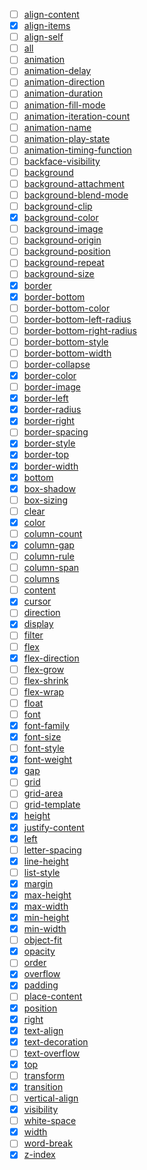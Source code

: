 - [ ] [align-content](https://developer.mozilla.org/fr/docs/Web/CSS/align-content)
- [x] [align-items](https://developer.mozilla.org/fr/docs/Web/CSS/align-items)
- [ ] [align-self](https://developer.mozilla.org/fr/docs/Web/CSS/align-self)
- [ ] [all](https://developer.mozilla.org/fr/docs/Web/CSS/all)
- [ ] [animation](https://developer.mozilla.org/fr/docs/Web/CSS/animation)
- [ ] [animation-delay](https://developer.mozilla.org/fr/docs/Web/CSS/animation-delay)
- [ ] [animation-direction](https://developer.mozilla.org/fr/docs/Web/CSS/animation-direction)
- [ ] [animation-duration](https://developer.mozilla.org/fr/docs/Web/CSS/animation-duration)
- [ ] [animation-fill-mode](https://developer.mozilla.org/fr/docs/Web/CSS/animation-fill-mode)
- [ ] [animation-iteration-count](https://developer.mozilla.org/fr/docs/Web/CSS/animation-iteration-count)
- [ ] [animation-name](https://developer.mozilla.org/fr/docs/Web/CSS/animation-name)
- [ ] [animation-play-state](https://developer.mozilla.org/fr/docs/Web/CSS/animation-play-state)
- [ ] [animation-timing-function](https://developer.mozilla.org/fr/docs/Web/CSS/animation-timing-function)
- [ ] [backface-visibility](https://developer.mozilla.org/fr/docs/Web/CSS/backface-visibility)
- [ ] [background](https://developer.mozilla.org/fr/docs/Web/CSS/background)
- [ ] [background-attachment](https://developer.mozilla.org/fr/docs/Web/CSS/background-attachment)
- [ ] [background-blend-mode](https://developer.mozilla.org/fr/docs/Web/CSS/background-blend-mode)
- [ ] [background-clip](https://developer.mozilla.org/fr/docs/Web/CSS/background-clip)
- [x] [background-color](https://developer.mozilla.org/fr/docs/Web/CSS/background-color)
- [ ] [background-image](https://developer.mozilla.org/fr/docs/Web/CSS/background-image)
- [ ] [background-origin](https://developer.mozilla.org/fr/docs/Web/CSS/background-origin)
- [ ] [background-position](https://developer.mozilla.org/fr/docs/Web/CSS/background-position)
- [ ] [background-repeat](https://developer.mozilla.org/fr/docs/Web/CSS/background-repeat)
- [ ] [background-size](https://developer.mozilla.org/fr/docs/Web/CSS/background-size)
- [x] [border](https://developer.mozilla.org/fr/docs/Web/CSS/border)
- [x] [border-bottom](https://developer.mozilla.org/fr/docs/Web/CSS/border-bottom)
- [ ] [border-bottom-color](https://developer.mozilla.org/fr/docs/Web/CSS/border-bottom-color)
- [ ] [border-bottom-left-radius](https://developer.mozilla.org/fr/docs/Web/CSS/border-bottom-left-radius)
- [ ] [border-bottom-right-radius](https://developer.mozilla.org/fr/docs/Web/CSS/border-bottom-right-radius)
- [ ] [border-bottom-style](https://developer.mozilla.org/fr/docs/Web/CSS/border-bottom-style)
- [ ] [border-bottom-width](https://developer.mozilla.org/fr/docs/Web/CSS/border-bottom-width)
- [ ] [border-collapse](https://developer.mozilla.org/fr/docs/Web/CSS/border-collapse)
- [x] [border-color](https://developer.mozilla.org/fr/docs/Web/CSS/border-color)
- [ ] [border-image](https://developer.mozilla.org/fr/docs/Web/CSS/border-image)
- [x] [border-left](https://developer.mozilla.org/fr/docs/Web/CSS/border-left)
- [x] [border-radius](https://developer.mozilla.org/fr/docs/Web/CSS/border-radius)
- [x] [border-right](https://developer.mozilla.org/fr/docs/Web/CSS/border-right)
- [ ] [border-spacing](https://developer.mozilla.org/fr/docs/Web/CSS/border-spacing)
- [x] [border-style](https://developer.mozilla.org/fr/docs/Web/CSS/border-style)
- [x] [border-top](https://developer.mozilla.org/fr/docs/Web/CSS/border-top)
- [x] [border-width](https://developer.mozilla.org/fr/docs/Web/CSS/border-width)
- [x] [bottom](https://developer.mozilla.org/fr/docs/Web/CSS/bottom)
- [x] [box-shadow](https://developer.mozilla.org/fr/docs/Web/CSS/box-shadow)
- [ ] [box-sizing](https://developer.mozilla.org/fr/docs/Web/CSS/box-sizing)
- [ ] [clear](https://developer.mozilla.org/fr/docs/Web/CSS/clear)
- [x] [color](https://developer.mozilla.org/fr/docs/Web/CSS/color)
- [ ] [column-count](https://developer.mozilla.org/fr/docs/Web/CSS/column-count)
- [x] [column-gap](https://developer.mozilla.org/fr/docs/Web/CSS/column-gap)
- [ ] [column-rule](https://developer.mozilla.org/fr/docs/Web/CSS/column-rule)
- [ ] [column-span](https://developer.mozilla.org/fr/docs/Web/CSS/column-span)
- [ ] [columns](https://developer.mozilla.org/fr/docs/Web/CSS/columns)
- [ ] [content](https://developer.mozilla.org/fr/docs/Web/CSS/content)
- [x] [cursor](https://developer.mozilla.org/fr/docs/Web/CSS/cursor)
- [ ] [direction](https://developer.mozilla.org/fr/docs/Web/CSS/direction)
- [x] [display](https://developer.mozilla.org/fr/docs/Web/CSS/display)
- [ ] [filter](https://developer.mozilla.org/fr/docs/Web/CSS/filter)
- [ ] [flex](https://developer.mozilla.org/fr/docs/Web/CSS/flex)
- [x] [flex-direction](https://developer.mozilla.org/fr/docs/Web/CSS/flex-direction)
- [ ] [flex-grow](https://developer.mozilla.org/fr/docs/Web/CSS/flex-grow)
- [ ] [flex-shrink](https://developer.mozilla.org/fr/docs/Web/CSS/flex-shrink)
- [ ] [flex-wrap](https://developer.mozilla.org/fr/docs/Web/CSS/flex-wrap)
- [ ] [float](https://developer.mozilla.org/fr/docs/Web/CSS/float)
- [ ] [font](https://developer.mozilla.org/fr/docs/Web/CSS/font)
- [x] [font-family](https://developer.mozilla.org/fr/docs/Web/CSS/font-family)
- [x] [font-size](https://developer.mozilla.org/fr/docs/Web/CSS/font-size)
- [ ] [font-style](https://developer.mozilla.org/fr/docs/Web/CSS/font-style)
- [x] [font-weight](https://developer.mozilla.org/fr/docs/Web/CSS/font-weight)
- [x] [gap](https://developer.mozilla.org/fr/docs/Web/CSS/gap)
- [ ] [grid](https://developer.mozilla.org/fr/docs/Web/CSS/grid)
- [ ] [grid-area](https://developer.mozilla.org/fr/docs/Web/CSS/grid-area)
- [ ] [grid-template](https://developer.mozilla.org/fr/docs/Web/CSS/grid-template)
- [x] [height](https://developer.mozilla.org/fr/docs/Web/CSS/height)
- [x] [justify-content](https://developer.mozilla.org/fr/docs/Web/CSS/justify-content)
- [x] [left](https://developer.mozilla.org/fr/docs/Web/CSS/left)
- [ ] [letter-spacing](https://developer.mozilla.org/fr/docs/Web/CSS/letter-spacing)
- [x] [line-height](https://developer.mozilla.org/fr/docs/Web/CSS/line-height)
- [ ] [list-style](https://developer.mozilla.org/fr/docs/Web/CSS/list-style)
- [x] [margin](https://developer.mozilla.org/fr/docs/Web/CSS/margin)
- [x] [max-height](https://developer.mozilla.org/fr/docs/Web/CSS/max-height)
- [x] [max-width](https://developer.mozilla.org/fr/docs/Web/CSS/max-width)
- [x] [min-height](https://developer.mozilla.org/fr/docs/Web/CSS/min-height)
- [x] [min-width](https://developer.mozilla.org/fr/docs/Web/CSS/min-width)
- [ ] [object-fit](https://developer.mozilla.org/fr/docs/Web/CSS/object-fit)
- [x] [opacity](https://developer.mozilla.org/fr/docs/Web/CSS/opacity)
- [ ] [order](https://developer.mozilla.org/fr/docs/Web/CSS/order)
- [x] [overflow](https://developer.mozilla.org/fr/docs/Web/CSS/overflow)
- [x] [padding](https://developer.mozilla.org/fr/docs/Web/CSS/padding)
- [ ] [place-content](https://developer.mozilla.org/fr/docs/Web/CSS/place-content)
- [x] [position](https://developer.mozilla.org/fr/docs/Web/CSS/position)
- [x] [right](https://developer.mozilla.org/fr/docs/Web/CSS/right)
- [x] [text-align](https://developer.mozilla.org/fr/docs/Web/CSS/text-align)
- [x] [text-decoration](https://developer.mozilla.org/fr/docs/Web/CSS/text-decoration)
- [ ] [text-overflow](https://developer.mozilla.org/fr/docs/Web/CSS/text-overflow)
- [x] [top](https://developer.mozilla.org/fr/docs/Web/CSS/top)
- [ ] [transform](https://developer.mozilla.org/fr/docs/Web/CSS/transform)
- [x] [transition](https://developer.mozilla.org/fr/docs/Web/CSS/transition)
- [ ] [vertical-align](https://developer.mozilla.org/fr/docs/Web/CSS/vertical-align)
- [x] [visibility](https://developer.mozilla.org/fr/docs/Web/CSS/visibility)
- [ ] [white-space](https://developer.mozilla.org/fr/docs/Web/CSS/white-space)
- [x] [width](https://developer.mozilla.org/fr/docs/Web/CSS/width)
- [ ] [word-break](https://developer.mozilla.org/fr/docs/Web/CSS/word-break)
- [x] [z-index](https://developer.mozilla.org/fr/docs/Web/CSS/z-index)
